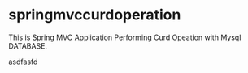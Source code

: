 # springmvccurdoperation

This is Spring MVC Application Performing Curd Opeation with Mysql DATABASE.

asdfasfd
